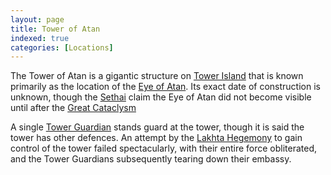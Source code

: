 ```yaml
---
layout: page
title: Tower of Atan
indexed: true
categories: [Locations]
---
```

The Tower of Atan is a gigantic structure on [Tower Island](/locations/tower_island) that is known primarily as the location
of the [Eye of Atan](/items/eye_of_atan). Its exact date of construction is unknown, though the [Sethai](/nations/sethai_federation) claim
the Eye of Atan did not become visible until after the [Great Cataclysm](/history/great-cataclysm)

A single [Tower Guardian](/nations/tower_guardians) stands guard at the tower, though it is said the tower has other defences.
An attempt by the [Lakhta Hegemony](/nations/lakhta_hegemony) to gain control of the tower failed spectacularly, with their
entire force obliterated, and the Tower Guardians subsequently tearing down their embassy.